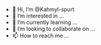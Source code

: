 - 👋 Hi, I’m @Kahmyl-spurt
- 👀 I’m interested in ...
- 🌱 I’m currently learning ...
- 💞️ I’m looking to collaborate on ...
- 📫 How to reach me ...

<!---
Kahmyl-spurt/Kahmyl-spurt is a ✨ special ✨ repository because its `README.md` (this file) appears on your GitHub profile.
You can click the Preview link to take a look at your changes.
--->
